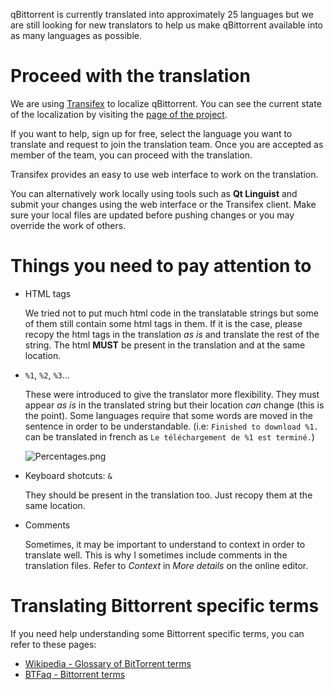 qBittorrent is currently translated into approximately 25 languages but we are still looking for new translators to help us make qBittorrent available into as many languages as possible.

# Proceed with the translation
We are using [Transifex](https://www.transifex.com/) to localize qBittorrent. You can see the current state of the localization by visiting the [page of the project](https://www.transifex.com/sledgehammer999/qbittorrent/).

If you want to help, sign up for free, select the language you want to translate and request to join the translation team.
Once you are accepted as member of the team, you can proceed with the translation.

Transifex provides an easy to use web interface to work on the translation.

You can alternatively work locally using tools such as **Qt Linguist** and submit your changes using the web interface or the Transifex client. Make sure your local files are updated before pushing changes or you may override the work of others.

# Things you need to pay attention to
* HTML tags

  We tried not to put much html code in the translatable strings but some of them still contain some html tags in them. If it is the case, please recopy the html tags in the translation *as is* and translate the rest of the string. The html **MUST** be present in the translation and at the same location.

* `%1`, `%2`, `%3`...

  These were introduced to give the translator more flexibility. They must appear *as is* in the translated string but their location *can* change (this is the point). Some languages require that some words are moved in the sentence in order to be understandable. (i.e: `Finished to download %1.` can be translated in french as `Le téléchargement de %1 est terminé.`)

  ![Percentages.png](http://www.qbittorrent.org/wiki-images/Percentages.png)

* Keyboard shotcuts: `&`

  They should be present in the translation too. Just recopy them at the same location.

* Comments

  Sometimes, it may be important to understand to context in order to translate well. This is why I sometimes include comments in the translation files. Refer to *Context* in *More details* on the online editor.

# Translating Bittorrent specific terms
If you need help understanding some Bittorrent specific terms, you can refer to these pages:
* [Wikipedia - Glossary of BitTorrent terms](https://en.wikipedia.org/wiki/Glossary_of_BitTorrent_terms)
* [BTFaq - Bittorrent terms](http://www.btfaq.com/serve/cache/23.html)
